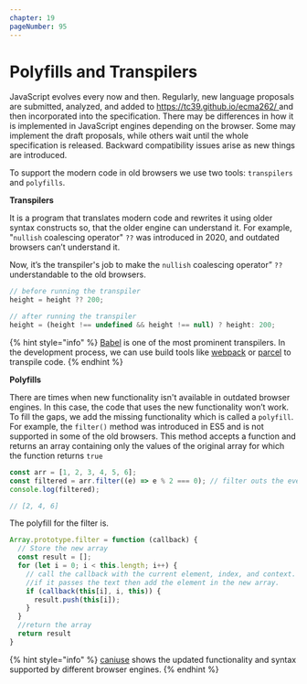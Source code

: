 ```yaml
---
chapter: 19
pageNumber: 95
---
```

# Polyfills and Transpilers

JavaScript evolves every now and then. Regularly, new language proposals are submitted, analyzed, and added to [https://tc39.github.io/ecma262/ ](https://tc39.github.io/ecma262/)and then incorporated into the specification. There may be differences in how it is implemented in JavaScript engines depending on the browser. Some may implement the draft proposals, while others wait until the whole specification is released. Backward compatibility issues arise as new things are introduced.&#x20;

To support the modern code in old browsers we use two tools: `transpilers` and `polyfills`.

**Transpilers**

It is a program that translates modern code and rewrites it using older syntax constructs so, that the older engine can understand it. For example, "`nullish` coalescing operator" `??`  was introduced in 2020, and outdated browsers can’t understand it.&#x20;

Now, it’s the transpiler's job to make the `nullish` coalescing operator” `??` understandable to the old browsers.&#x20;

```javascript
// before running the transpiler
height = height ?? 200;

// after running the transpiler
height = (height !== undefined && height !== null) ? height: 200;

```

{% hint style="info" %}
&#x20;[Babel](https://babeljs.io/) is one of the most prominent transpilers. In the development process, we can use build tools like [webpack](https://webpack.js.org/) or [parcel](https://parceljs.org/) to transpile code.
{% endhint %}

**Polyfills**

There are times when new functionality isn't available in outdated browser engines. In this case, the code that uses the new functionality won’t work. To fill the gaps, we add the missing functionality which is called a `polyfill`. For example, the `filter()` method was introduced in ES5 and is not supported in some of the old browsers. This method accepts a function and returns an array containing only the values of the original array for which the function returns `true`

```javascript
const arr = [1, 2, 3, 4, 5, 6];
const filtered = arr.filter((e) => e % 2 === 0); // filter outs the even number
console.log(filtered);

// [2, 4, 6]
```

The polyfill for the filter is.

```javascript
Array.prototype.filter = function (callback) {
  // Store the new array
  const result = [];
  for (let i = 0; i < this.length; i++) {
    // call the callback with the current element, index, and context.
    //if it passes the text then add the element in the new array.
    if (callback(this[i], i, this)) {
      result.push(this[i]);
    }
  }
  //return the array
  return result
}
```

{% hint style="info" %}
[caniuse](https://caniuse.com/) shows the updated functionality and syntax supported by different browser engines.
{% endhint %}



